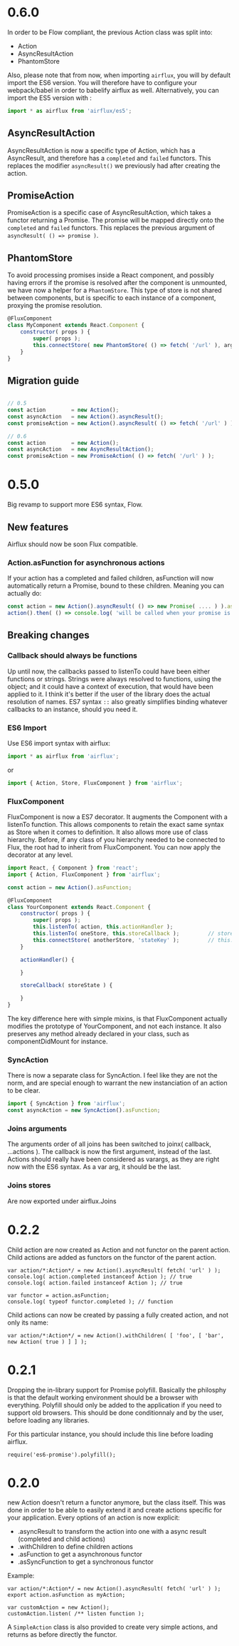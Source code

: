 # 0.6.0

In order to be Flow compliant, the previous Action class was split into:
- Action
- AsyncResultAction
- PhantomStore

Also, please note that from now, when importing `airflux`, you will by default import the ES6 version.
You will therefore have to configure your webpack/babel in order to babelify airflux as well.
Alternatively, you can import the ES5 version with :

```javascript
import * as airflux from 'airflux/es5';
```


## AsyncResultAction

AsyncResultAction is now a specific type of Action, which has a AsyncResult, and therefore has a `completed` and `failed` functors.
This replaces the modifier `asyncResult()` we previously had after creating the action.

## PromiseAction

PromiseAction is a specific case of AsyncResultAction, which takes a functor returning a Promise. The promise will be mapped directly onto the `completed` and
`failed` functors.
This replaces the previous argument of `asyncResult( () => promise )`.

## PhantomStore

To avoid processing promises inside a React component, and possibly having errors if the promise is resolved after the component is unmounted, we have now
a helper for a `PhantomStore`.
This type of store is not shared between components, but is specific to each instance of a component, proxying the promise resolution.

```javascript
@FluxComponent
class MyComponent extends React.Component {
    constructor( props ) {
        super( props );
        this.connectStore( new PhantomStore( () => fetch( '/url' ), arg1, arg2 ), 'stateKey' );
    }
}
```

## Migration guide

```javascript

// 0.5
const action        = new Action();
const asyncAction   = new Action().asyncResult();
const promiseAction = new Action().asyncResult( () => fetch( '/url' ) );

// 0.6
const action        = new Action();
const asyncAction   = new AsyncResultAction();
const promiseAction = new PromiseAction( () => fetch( '/url' ) );

```

# 0.5.0

Big revamp to support more ES6 syntax, Flow.

## New features

Airflux should now be soon Flux compatible.

### Action.asFunction for asynchronous actions

If your action has a completed and failed children, asFunction will now automatically return a Promise, bound to these children.
Meaning you can actually do:

```javascript
const action = new Action().asyncResult( () => new Promise( .... ) ).asFunction;
action().then( () => console.log( 'will be called when your promise is resolved' ) );
```


## Breaking changes

### Callback should always be functions

Up until now, the callbacks passed to listenTo could have been either functions or strings.
Strings were always resolved to functions, using the object; and it could have a context of execution, that would have been applied to it.
I think it's better if the user of the library does the actual resolution of names.
ES7 syntax `::` also greatly simplifies binding whatever callbacks to an instance, should you need it.

### ES6 Import

Use ES6 import syntax with airflux:

```javascript
import * as airflux from 'airflux';
```

or

```javascript
import { Action, Store, FluxComponent } from 'airflux';
```


### FluxComponent

FluxComponent is now a ES7 decorator.
It augments the Component with a listenTo function.
This allows components to retain the exact same syntax as Store when it comes to definition.
It also allows more use of class hierarchy. Before, if any class of you hierarchy needed to be connected to Flux, the root had
to inherit from FluxComponent.
You can now apply the decorator at any level.


```javascript
import React, { Component } from 'react';
import { Action, FluxComponent } from 'airflux';

const action = new Action().asFunction;

@FluxComponent
class YourComponent extends React.Component {
    constructor( props ) {
        super( props );
        this.listenTo( action, this.actionHandler );
        this.listenTo( oneStore, this.storeCallback );         // storeCallback will be called each time the state of the store changes
        this.connectStore( anotherStore, 'stateKey' );         // this.state.stateKey will be always in sync with store.state
    }

    actionHandler() {

    }

    storeCallback( storeState ) {

    }
}
```

The key difference here with simple mixins, is that FluxComponent actually modifies the prototype of YourComponent, and not each instance.
It also preserves any method already declared in your class, such as componentDidMount for instance.


### SyncAction

There is now a separate class for SyncAction.
I feel like they are not the norm, and are special enough to warrant the new instanciation of an action to be clear.

```javascript
import { SyncAction } from 'airflux';
const asyncAction = new SyncAction().asFunction;
```

### Joins arguments

The arguments order of all joins has been switched to joinx( callback, ...actions ).
The callback is now the first argument, instead of the last.
Actions should really have been considered as varargs, as they are right now with the ES6 syntax.
As a var arg, it should be the last.

### Joins stores

Are now exported under airflux.Joins


# 0.2.2

Child action are now created as Action and not functor on the parent action.
Child actions are added as functors on the functor of the parent action.

```
var action/*:Action*/ = new Action().asyncResult( fetch( 'url' ) );
console.log( action.completed instanceof Action ); // true
console.log( action.failed instanceof Action ); // true

var functor = action.asFunction;
console.log( typeof functor.completed ); // function
```

Child actions can now be created by passing a fully created action, and not only its name:
```
var action/*:Action*/ = new Action().withChildren( [ 'foo', [ 'bar', new Action( true ) ] ] );
```



# 0.2.1

Dropping the in-library support for Promise polyfill.
Basically the philosphy is that the default working environment should be a browser with everything.
Polyfill should only be added to the application if you need to support old browsers.
This should be done conditionnaly and by the user, before loading any libraries.

For this particular instance, you should include this line before loading airflux.

```
require('es6-promise').polyfill();
```

# 0.2.0

new Action doesn't return a functor anymore, but the class itself.
This was done in order to be able to easily extend it and create actions specific for your application.
Every options of an action is now explicit:
- .asyncResult to transform the action into one with a async result (completed and child actions)
- .withChildren to define children actions
- .asFunction to get a asynchronous functor
- .asSyncFunction to get a synchronous functor

Example:

```
var action/*:Action*/ = new Action().asyncResult( fetch( 'url' ) );
export action.asFunction as myAction;

var customAction = new Action();
customAction.listen( /** listen function );
```

A `SimpleAction` class is also provided to create very simple actions, and returns as before directly the functor.
